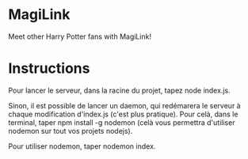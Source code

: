 # MagiLink
Meet other Harry Potter fans with MagiLink!

# Instructions

Pour lancer le serveur, dans la racine du projet, tapez node index.js.

Sinon, il est possible de lancer un daemon, qui redémarera le serveur à chaque modification d'index.js (c'est plus pratique).
Pour celà, dans le terminal, taper npm install -g nodemon (celà vous permettra d'utiliser nodemon sur tout vos projets nodejs).

Pour utiliser nodemon, taper nodemon index.


